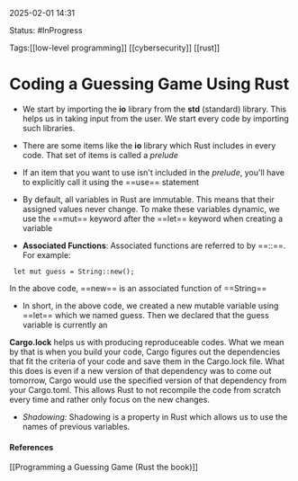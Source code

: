 
2025-02-01 14:31

Status: #InProgress 

Tags:[[low-level programming]] [[cybersecurity]] [[rust]]

# Coding a Guessing Game Using Rust

- We start by importing the **io** library from the **std** (standard) library. This helps us in taking input from the user. We start every code by importing such libraries. 
- There are some items like the **io** library which Rust includes in every code. That set of items is called a *prelude*
- If an item that you want to use isn't included in the *prelude*, you'll have to explicitly call it using the ==use== statement
 - By default, all variables in Rust are immutable. This means that their assigned values never change. To make these variables dynamic, we use the ==mut== keyword after the ==let== keyword when creating a variable
   
 - **Associated Functions**: Associated functions are referred to by ==::==. For example: 
```
 let mut guess = String::new();
```
In the above code, ==new== is an associated function of ==String==

- In short, in the above code, we created a new mutable variable using ==let== which we named guess. Then we declared that the guess variable is currently an 

**Cargo.lock** helps us with producing reproduceable codes. What we mean by that is when you build your code, Cargo figures out the dependencies that fit the criteria of your code and save them in the Cargo.lock file. What this does is even if a new version of that dependency was to come out tomorrow, Cargo would use the specified version of that dependency from your Cargo.toml. This allows Rust to not recompile the code from scratch every time and rather only focus on the new changes. 


- *Shadowing:* Shadowing is a property in Rust which allows us to use the names of previous variables.
#### References
[[Programming a Guessing Game (Rust the book)]]